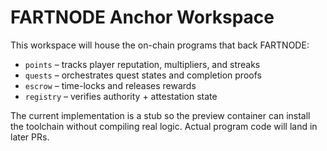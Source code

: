 # FARTNODE Anchor Workspace

This workspace will house the on-chain programs that back FARTNODE:

- `points` – tracks player reputation, multipliers, and streaks
- `quests` – orchestrates quest states and completion proofs
- `escrow` – time-locks and releases rewards
- `registry` – verifies authority + attestation state

The current implementation is a stub so the preview container can install the toolchain without compiling real logic. Actual program code will land in later PRs.
